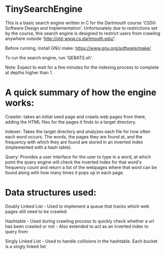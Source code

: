 # TinySearchEngine

This is a basic search engine written in C for the Dartmouth course 'CS50: Software Design and Implementation'. Unfortunately due to restrictions set by the course, this search engine is designed to restrict users from crawling anywhere outside 'http://old-www.cs.dartmouth.edu/'.

Before running, install GNU make: https://www.gnu.org/software/make/

To run the search engine, run 'QEBATS.sh'.

Note: Expect to wait for a few minutes for the indexing process to complete at depths higher than 1.

# A quick summary of how the engine works:

Crawler: takes an initial seed page and crawls web pages from there, adding the HTML files for the pages it finds to a target directory.

Indexer: Takes the target directory and analyzes each file for how often each word occurs. The words, the pages they are found at, and the frequency with which they are found are stored in an inverted index (implemented with a hash table). 

Query: Provides a user interface for the user to type in a word, at which point the query engine will check the inverted index for that word's frequency count and return a list of the webpages where that word can be found along with how many times it pops up in each page.


# Data structures used:
Doubly Linked List - Used to implement a queue that tracks which web pages still need to be crawled.

Hashtable - Used during crawling process to quickly check whether a url has been crawled or not
	  - Also extended to act as an inverted index to query from

Singly Linked List - Used to handle collisions in the hashtable. Each bucket is a singly linked list

